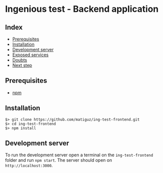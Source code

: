 # Ingenious test - Backend application

## Index
* [Prerequisites](#prerequisites)
* [Installation](#installation)
* [Development server](#development-server)
* [Exposed services](#exposed-services)
* [Doubts](#doubts)
* [Next step](#next-step)

## Prerequisites

* [npm](https://www.npmjs.com/#getting-started)

## Installation

```
$> git clone https://github.com/matiguz/ing-test-frontend.git
$> cd ing-test-frontend
$> npm install
```

## Development server

To run the development server open a terminal on the `ing-test-frontend` folder and run `npm start`. The server should open on `http://localhost:3000`.
